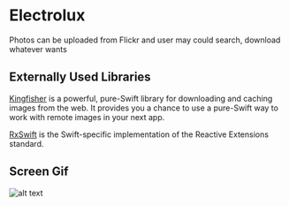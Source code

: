 <h1>Electrolux</h1>

Photos can be uploaded from Flickr and user may could search, download whatever wants</br>

<h2>Externally Used Libraries</h2>

<a href = "https://github.com/onevcat/Kingfisher">Kingfisher</a> is a powerful, pure-Swift library for downloading and caching images from the web. It provides you a chance to use a pure-Swift way to work with remote images in your next app.</br>

<a href = "https://github.com/ReactiveX/RxSwift"> RxSwift</a> is the Swift-specific implementation of the Reactive Extensions standard. </br>

<h2>Screen Gif</h2>

![alt text](screen.gif)
